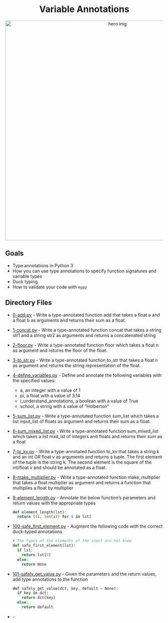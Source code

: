 <h1 align="center">Variable Annotations</h1>

<p align="center">
  <img src="https://i.redd.it/y9y25tefi5401.png" alt="hero img" width="700">
</p>

## Goals

* Type annotations in Python 3
* How you can use type annotations to specify function signatures and variable types
* Duck typing
* How to validate your code with `mypy`

## Directory Files

* [0-add.py](0-add.py) - Write a type-annotated function add that takes a float a and a float b as arguments and returns their sum as a float.
* [1-concat.py](1-concat.py) - Write a type-annotated function concat that takes a string str1 and a string str2 as arguments and returns a concatenated string
* [2-floor.py](2-floor.py) - Write a type-annotated function floor which takes a float n as argument and returns the floor of the float.
* [3-to_str.py](3-to_str.py) - Write a type-annotated function to_str that takes a float n as argument and returns the string representation of the float.
* [4-define_variables.py](4-define_variables.py) - Define and annotate the following variables with the specified values:
  * a, an integer with a value of 1
  * pi, a float with a value of 3.14
  * i_understand_annotations, a boolean with a value of True
  * school, a string with a value of “Holberton”

* [5-sum_list.py](5-sum_list.py) - Write a type-annotated function sum_list which takes a list input_list of floats as argument and returns their sum as a float.
* [6-sum_mixed_list.py](6-sum_mixed_list.py) - Write a type-annotated function sum_mixed_list which takes a list mxd_lst of integers and floats and returns their sum as a float
* [7-to_kv.py](7-to_kv.py) - Write a type-annotated function to_kv that takes a string k and an int OR float v as arguments and returns a tuple. The first element of the tuple is the string k. The second element is the square of the int/float v and should be annotated as a float.
* [8-make_multiplier.py](8-make_multiplier.py) - Write a type-annotated function make_multiplier that takes a float multiplier as argument and returns a function that multiplies a float by multiplier
* [9-element_length.py](9-element_length.py) - Annotate the below function’s parameters and return values with the appropriate types
  ```Python
  def element_length(lst):
    return [(i, len(i)) for i in lst]
  ```
* [100-safe_first_element.py](100-safe_first_element.py) - Augment the following code with the correct duck-typed annotations
  ```Python
  # The types of the elements of the input are not know
  def safe_first_element(lst):
    if lst:
      return lst[0]
    else:
      return None
  ```
* [101-safely_get_value.py](101-safely_get_value.py) - Given the parameters and the return values, add type annotations to the function
  ```Python
  def safely_get_value(dct, key, default = None):
    if key in dct:
      return dct[key]
    else:
      return default
  ```
* []() -
